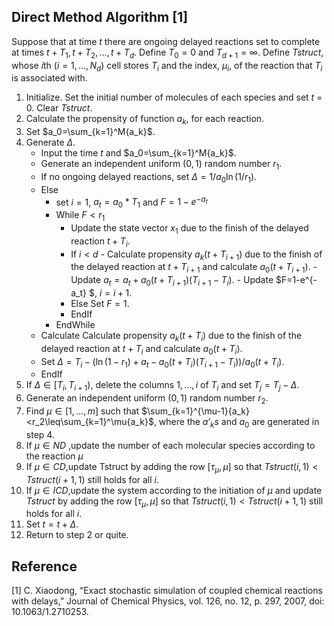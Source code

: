 ## Direct Method Algorithm [1]
Suppose that at time *t* there are ongoing delayed reactions set to complete at times $t+T_1, t+T_2, \ldots, t+T_d$. Define $T_0=0$ and $T_{d+1}=\infty$.
Define *Tstruct*, whose *i*th $(i=1,\dots,N_d)$ cell stores $T_i$ and the index, $\mu_i$, of the reaction that $T_i$ is associated with.

1.  Initialize. Set the initial number of molecules of each species and set *t* = 0. Clear *Tstruct*.
2.  Calculate the propensity of function $a_k$, for each reaction.
3.  Set $a_0=\sum_{k=1}^M{a_k}$.
4.  Generate  $\Delta$.
	- Input the time *t* and $a_0=\sum_{k=1}^M{a_k}$.
	- Generate an independent uniform $(0,1)$ random number $r_1$.
	- If no ongoing delayed reactions, set $\Delta = 1/a_0\ln(1/r_1)$.
	- Else
		-  set $i=1$, $a_t = a_0*T_1$ and  $F=1-e^{-a_t}$
		-  While $F < r_1$
			- Update the state vector $x_1$ due to the finish of the delayed reaction $t+T_i$.
			 - If $i<d$
					-  Calculate propensity $a_k(t+T_{i+1})$ due to the finish of the delayed reaction at $t+T_{i+1}$ and calculate $a_0(t+T_{i+1})$.
					-  Update $a_t=a_t+a_0(t+T_{i+1})(T_{i+1}-T_i)$.
					-  Update $F=1-e^{-a_t} $, $i=i+1$.
			- Else
				Set $F=1$.
			- EndIf
		- EndWhile
	- Calculate Calculate propensity $a_k(t+T_i)$ due to the finish of the delayed reaction at $t+T_i$ and calculate $a_0(t+T_i)$.
	- Set $\Delta=T_i-(\ln(1-r_1)+a_t-a_0(t+T_i)(T_{i+1}-T_i))/a_0(t+T_i)$.
	- EndIf
5. If $\Delta\in[T_i,T_{i+1})$, delete the columns $1,\dots,i$ of $T_i$ and set $T_j=T_j-\Delta$.
6. Generate an independent uniform $(0,1)$ random number $r_2$.
7. Find $\mu\in[1,\dots,m]$ such that
$\sum_{k=1}^{\mu-1}{a_k}<r_2\leq\sum_{k=1}^\mu{a_k}$,
where the $a’_ks$ and $a_0$ are generated in step 4.
8. If $\mu\in ND$ ,update the number of each molecular species according to the reaction $\mu$
9.  If $\mu\in CD$,update Tstruct by adding the row $[\tau_\mu,\mu]$ so that $Tstruct(i,1)<Tstruct(i+1,1)$ still holds for all *i*.
10. If $\mu\in ICD$,update the system according to the initiation of $\mu$ and update *Tstruct* by adding the row $[\tau_\mu,\mu]$ so that $Tstruct(i,1)<Tstruct(i+1,1)$ still holds for all *i*.
11. Set $t=t+\Delta$.
12. Return to step 2 or quite.

## Reference
[1] C. Xiaodong, “Exact stochastic simulation of coupled chemical reactions with delays,” Journal of Chemical Physics, vol. 126, no. 12, p. 297, 2007, doi: 10.1063/1.2710253.
